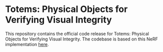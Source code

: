 # Totems: Physical Objects for Verifying Visual Integrity

This repository contains the official code release for Totems: Physical Objects for Verifying Visual Integrity. The codebase is based on this NeRF implementation [here](https://github.com/yenchenlin/nerf-pytorch/).
